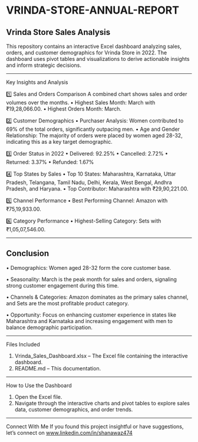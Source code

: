 # VRINDA-STORE-ANNUAL-REPORT
## Vrinda Store Sales Analysis
This repository contains an interactive Excel dashboard analyzing sales, orders, and customer demographics for Vrinda Store in 2022. The dashboard uses pivot tables and visualizations to derive actionable insights and inform strategic decisions.
________________________________________
Key Insights and Analysis

1️⃣ Sales and Orders Comparison
A combined chart shows sales and order volumes over the months.
•	Highest Sales Month: March with ₹19,28,066.00.
•	Highest Orders Month: March.

2️⃣ Customer Demographics
•	Purchaser Analysis: Women contributed to 69% of the total orders, significantly outpacing men.
•	Age and Gender Relationship: The majority of orders were placed by women aged 28-32, indicating this as a key target demographic.

3️⃣ Order Status in 2022
•	Delivered: 92.25%
•	Cancelled: 2.72%
•	Returned: 3.37%
•	Refunded: 1.67%

4️⃣ Top States by Sales
•	Top 10 States: Maharashtra, Karnataka, Uttar Pradesh, Telangana, Tamil Nadu, Delhi, Kerala, West Bengal, Andhra Pradesh, and Haryana.
•	Top Contributor: Maharashtra with ₹29,90,221.00.

5️⃣ Channel Performance
•	Best Performing Channel: Amazon with ₹75,19,933.00.

6️⃣ Category Performance
•	Highest-Selling Category: Sets with ₹1,05,07,546.00.
________________________________________
## Conclusion
•	Demographics: Women aged 28-32 form the core customer base.

•	Seasonality: March is the peak month for sales and orders, signaling strong customer engagement during this time.

•	Channels & Categories: Amazon dominates as the primary sales channel, and Sets are the most profitable product category.

•	Opportunity: Focus on enhancing customer experience in states like Maharashtra and Karnataka and increasing engagement with men to balance demographic participation.
________________________________________
Files Included
1.	Vrinda_Sales_Dashboard.xlsx – The Excel file containing the interactive dashboard.
2.	README.md – This documentation.
________________________________________
How to Use the Dashboard
1.	Open the Excel file.
2.	Navigate through the interactive charts and pivot tables to explore sales data, customer demographics, and order trends.
________________________________________
Connect With Me
If you found this project insightful or have suggestions, let’s connect on www.linkedin.com/in/shanawaz474 
